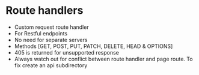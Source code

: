 # Route handlers

- Custom request route handler
- For Restful endpoints
- No need for separate servers
- Methods [GET, POST, PUT, PATCH, DELETE, HEAD & OPTIONS]
- 405 is returned for unsupported response
- Always watch out for conflict between route handler and page route. To fix create an api subdirectory
